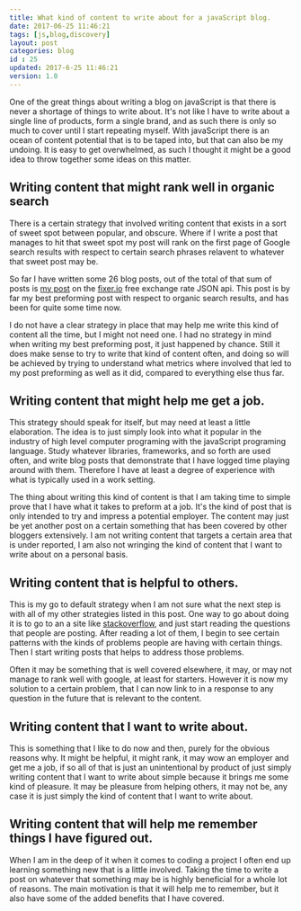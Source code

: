 ```yaml
---
title: What kind of content to write about for a javaScript blog.
date: 2017-06-25 11:46:21
tags: [js,blog,discovery]
layout: post
categories: blog
id : 25
updated: 2017-6-25 11:46:21
version: 1.0
---
```


One of the great things about writing a blog on javaScript is that there is never a shortage of things to write about. It's not like I have to write about a single line of products, form a single brand, and as such there is only so much to cover until I start repeating myself. With javaScript there is an ocean of content potential that is to be taped into, but that can also be my undoing. It is easy to get overwhelmed, as such I thought it might be a good idea to throw together some ideas on this matter.

<!-- more -->

## Writing content that might rank well in organic search

There is a certain strategy that involved writing content that exists in a sort of sweet spot between popular, and obscure. Where if I write a post that manages to hit that sweet spot my post will rank on the first page of Google search results with respect to certain search phrases relavent to whatever that sweet post may be.

So far I have written some 26 blog posts, out of the total of that sum of posts is [my post](/2017/02/09/api-fixer/) on the [fixer.io](http://fixer.io) free exchange rate JSON api. This post is by far my best preforming post with respect to organic search results, and has been for quite some time now. 

I do not have a clear strategy in place that may help me write this kind of content all the time, but I might not need one. I had no strategy in mind when writing my best preforming post, it just happened by chance. Still it does make sense to try to write that kind of content often, and doing so will be achieved by trying to understand what metrics where involved that led to my post preforming as well as it did, compared to everything else thus far.

## Writing content that might help me get a job.

This strategy should speak for itself, but may need at least a little elaboration. The idea is to just simply look into what it popular in the industry of high level computer programing with the javaScript programing language. Study whatever libraries, frameworks, and so forth are used often, and write blog posts that demonstrate that I have logged time playing around with them. Therefore I have at least a degree of experience with what is typically used in a work setting.

The thing about writing this kind of content is that I am taking time to simple prove that I have what it takes to preform at a job. It's the kind of post that is only intended to try and impress a potential employer. The content may just be yet another post on a certain something that has been covered by other bloggers extensively. I am not writing content that targets a certain area that is under reported, I am also not wringing the kind of content that I want to write about on a personal basis.

## Writing content that is helpful to others.

This is my go to default strategy when I am not sure what the next step is with all of my other strategies listed in this post. One way to go about doing it is to go to an a site like [stackoverflow](https://stackoverflow.com/questions/tagged/javascript), and just start reading the questions that people are posting. After reading a lot of them, I begin to see certain patterns with the kinds of problems people are having with certain things. Then I start writing posts that helps to address those problems.

Often it may be something that is well covered elsewhere, it may, or may not manage to rank well with google, at least for starters. However it is now my solution to a certain problem, that I can now link to in a response to any question in the future that is relevant to the content.

## Writing content that I want to write about.

This is something that I like to do now and then, purely for the obvious reasons why. It might be helpful, it might rank, it may wow an employer and get me a job, if so all of that is just an unintentional by product of just simply writing content that I want to write about simple because it brings me some kind of pleasure. It may be pleasure from helping others, it may not be, any case it is just simply the kind of content that I want to write about.

## Writing content that will help me remember things I have figured out.

When I am in the deep of it when it comes to coding a project I often end up learning something new that is a little involved. Taking the time to write a post on whatever that something may be is highly beneficial for a whole lot of reasons. The main motivation is that it will help me to remember, but it also have some of the added benefits that I have covered.


